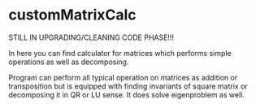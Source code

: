 # customMatrixCalc
STILL IN UPGRADING/CLEANING CODE PHASE!!!

In here you can find calculator for matrices which performs simple operations as well as decomposing.

Program can perform all typical operation on matrices as addition or transposition but
is equipped with finding invariants of square matrix or decomposing it in QR or LU sense.
It does solve eigenproblem as well.

